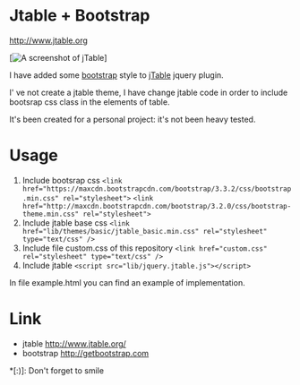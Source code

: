 Jtable + Bootstrap
======

http://www.jtable.org

[![A screenshot of jTable](https://raw.githubusercontent.com/jepperpi/jtable/master/screenshot.png)]

I have added some [bootstrap](https://github.com/twbs/bootstrap) style to [jTable](https://github.com/hikalkan/jtable) jquery plugin.

I' ve not create a jtable theme, I have change jtable code in order to include bootsrap css class in the elements of table.

It's been created for a personal project: it's not been heavy tested.

Usage
======

1. Include bootsrap css
`<link href="https://maxcdn.bootstrapcdn.com/bootstrap/3.3.2/css/bootstrap.min.css" rel="stylesheet">`
`<link href="http://maxcdn.bootstrapcdn.com/bootstrap/3.2.0/css/bootstrap-theme.min.css" rel="stylesheet">`
2. Include jtable base css
`<link href="lib/themes/basic/jtable_basic.min.css" rel="stylesheet" type="text/css" />`
3. Include file custom.css of this repository
`<link href="custom.css" rel="stylesheet" type="text/css" />`
4. Include jtable
`<script src="lib/jquery.jtable.js"></script>`

In file example.html you can find an example of implementation.

Link
======

* jtable http://www.jtable.org/
* bootstrap http://getbootstrap.com

*[:)]: Don't forget to smile
